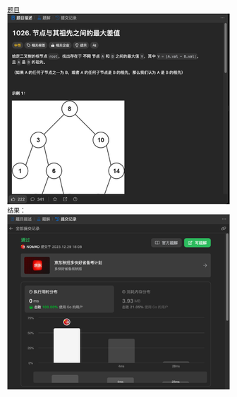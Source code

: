 [题目](https://leetcode.cn/problems/maximum-difference-between-node-and-ancestor/description/)
![pic](img.png)
结果：
![pic](result.png)